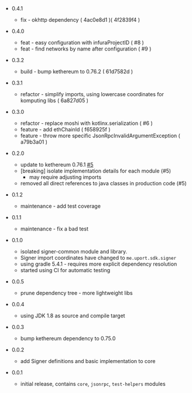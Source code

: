 * 0.4.1
    * fix - okhttp dependency ( 4ac0e8d1 )( 4f2839f4 )
    
* 0.4.0
    * feat - easy configuration with infuraProjectID ( #8 )
    * feat - find networks by name after configuration ( #9 )

* 0.3.2
    * build - bump kethereum to 0.76.2 ( 61d7582d )

* 0.3.1
    * refactor - simplify imports, using lowercase coordinates for komputing libs ( 6a827d05 )
    
* 0.3.0
    * refactor - replace moshi with kotlinx.serialization ( #6 )
    * feature - add ethChainId  ( f658925f )
    * feature - throw more specific JsonRpcInvalidArgumentException ( a79b3a01 )
    
* 0.2.0
    * update to kethereum 0.76.1 [#5](https://github.com/uport-project/kotlin-common/pull/5)
    * [breaking] isolate implementation details for each module (#5)
        * may require adjusting imports
    * removed all direct references to java classes in production code (#5)

* 0.1.2
    * maintenance - add test coverage
    
* 0.1.1
    * maintenance - fix a bad test
    
* 0.1.0
    * isolated signer-common module and library.
    * Signer import coordinates have changed to `me.uport.sdk.signer` 
    * using gradle 5.4.1 - requires more explicit dependency resolution
    * started using CI for automatic testing

* 0.0.5
    * prune dependency tree - more lightweight libs
    
* 0.0.4
    * using JDK 1.8 as source and compile target
    
* 0.0.3
    * bump kethereum dependency to 0.75.0
    
* 0.0.2
    * add Signer definitions and basic implementation to core
    
* 0.0.1
    * initial release, contains `core`, `jsonrpc`, `test-helpers` modules